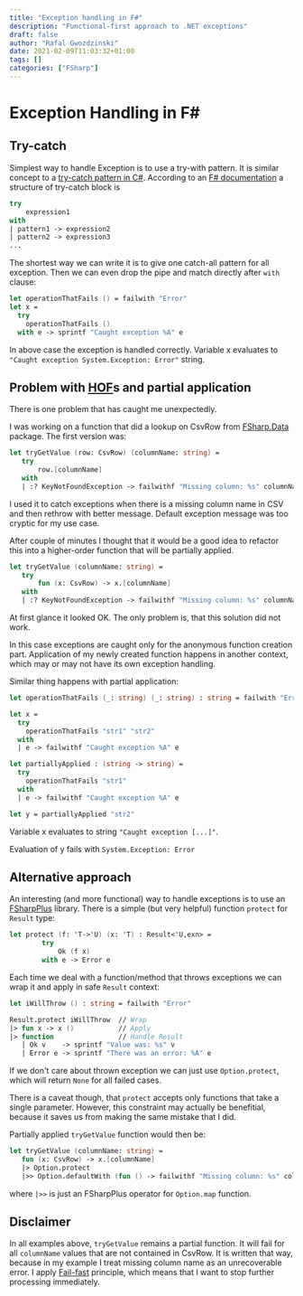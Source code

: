 ```yaml
---
title: "Exception handling in F#"
description: "Functional-first approach to .NET exceptions"
draft: false
author: "Rafal Gwozdzinski"
date: 2021-02-09T11:03:32+01:00
tags: []
categories: ["FSharp"]
---
```


<!--more-->

# Exception Handling in F#

## Try-catch

Simplest way to handle Exception is to use a try-with pattern. It is similar concept to a [try-catch pattern in C#](https://docs.microsoft.com/en-us/dotnet/csharp/language-reference/keywords/try-catch).
According to an [F# documentation](https://docs.microsoft.com/en-us/dotnet/fsharp/language-reference/exception-handling/the-try-with-expression) a structure of try-catch block is

```fsharp
try
    expression1
with
| pattern1 -> expression2
| pattern2 -> expression3
...
```

The shortest way we can write it is to give one catch-all pattern for all exception.
Then we can even drop the pipe and match directly after `with` clause:
```fsharp
let operationThatFails () = failwith "Error"
let x =
  try
    operationThatFails ()
  with e -> sprintf "Caught exception %A" e
```

In above case the exception is handled correctly. Variable x evaluates to `"Caught exception System.Exception: Error"` string.

## Problem with [HOF](https://en.wikipedia.org/wiki/Higher-order_function)s and partial application

There is one problem that has caught me unexpectedly.

I was working on a function that did a lookup on CsvRow from [FSharp.Data](http://fsprojects.github.io/FSharp.Data/) package.
The first version was:
```fsharp
let tryGetValue (row: CsvRow) (columnName: string) =
   try
       row.[columnName]
   with
   | :? KeyNotFoundException -> failwithf "Missing column: %s" columnName
```

I used it to catch exceptions when there is a missing column name in CSV and then rethrow
with better message. Default exception message was too cryptic for my use case.

After couple of minutes I thought that it would be a good idea to refactor this into a
higher-order function that will be partially applied.

```fsharp
let tryGetValue (columnName: string) =
   try
       fun (x: CsvRow) -> x.[columnName]
   with
   | :? KeyNotFoundException -> failwithf "Missing column: %s" columnName
```

At first glance it looked OK. The only problem is, that this solution did not work.

In this case exceptions are caught only for the anonymous function creation part.
Application of my newly created function happens in another context, which may or may not have
its own exception handling.

Similar thing happens with partial application:
```fsharp
let operationThatFails (_: string) (_: string) : string = failwith "Error"

let x =
  try
    operationThatFails "str1" "str2"
  with
  | e -> failwithf "Caught exception %A" e

let partiallyApplied : (string -> string) =
  try
    operationThatFails "str1"
  with
  | e -> failwithf "Caught exception %A" e

let y = partiallyApplied "str2"
```

Variable x evaluates to string `"Caught exception [...]"`.

Evaluation of y fails with `System.Exception: Error`

## Alternative approach
An interesting (and more functional) way to handle exceptions is to use an
[FSharpPlus](https://github.com/fsprojects/FSharpPlus) library.
There is a simple (but very helpful) function `protect` for `Result` type:

```fsharp
let protect (f: 'T->'U) (x: 'T) : Result<'U,exn> =
        try
            Ok (f x)
        with e -> Error e
```

Each time we deal with a function/method that throws exceptions we can wrap it
and apply in safe `Result` context:
```fsharp
let iWillThrow () : string = failwith "Error"

Result.protect iWillThrow  // Wrap
|> fun x -> x ()           // Apply
|> function                // Handle Result
   | Ok v    -> sprintf "Value was: %s" v
   | Error e -> sprintf "There was an error: %A" e
```


If we don't care about thrown exception we can just use `Option.protect`, which will
return `None` for all failed cases.

There is a caveat though, that `protect` accepts only functions that take a single parameter.
However, this constraint may actually be benefitial, because it saves us from making the same mistake
that I did.

Partially applied `tryGetValue` function would then be:
```fsharp
let tryGetValue (columnName: string) =
   fun (x: CsvRow) -> x.[columnName]
   |> Option.protect
   |>> Option.defaultWith (fun () -> failwithf "Missing column: %s" columnName)
```

where `|>>` is just an FSharpPlus operator for `Option.map` function.

## Disclaimer
In all examples above, `tryGetValue` remains a partial function. It will fail for all `columnName` values
that are not contained in CsvRow. It is written that way, because in my example I treat missing column name
as an unrecoverable error. I apply [Fail-fast](https://en.wikipedia.org/wiki/Fail-fast) principle,
which means that I want to stop further processing immediately.
